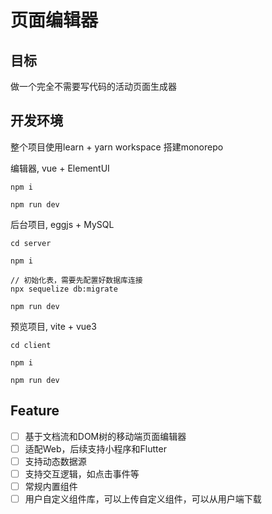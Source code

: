 

页面编辑器
===

## 目标

做一个完全不需要写代码的活动页面生成器

## 开发环境

整个项目使用learn + yarn workspace 搭建monorepo

编辑器, vue + ElementUI
```
npm i 

npm run dev
```

后台项目, eggjs + MySQL
```
cd server

npm i
 
// 初始化表，需要先配置好数据库连接
npx sequelize db:migrate

npm run dev
```

预览项目, vite + vue3
```
cd client

npm i 

npm run dev
```

## Feature

* [ ] 基于文档流和DOM树的移动端页面编辑器
* [ ] 适配Web，后续支持小程序和Flutter
* [ ] 支持动态数据源
* [ ] 支持交互逻辑，如点击事件等
* [ ] 常规内置组件
* [ ] 用户自定义组件库，可以上传自定义组件，可以从用户端下载
